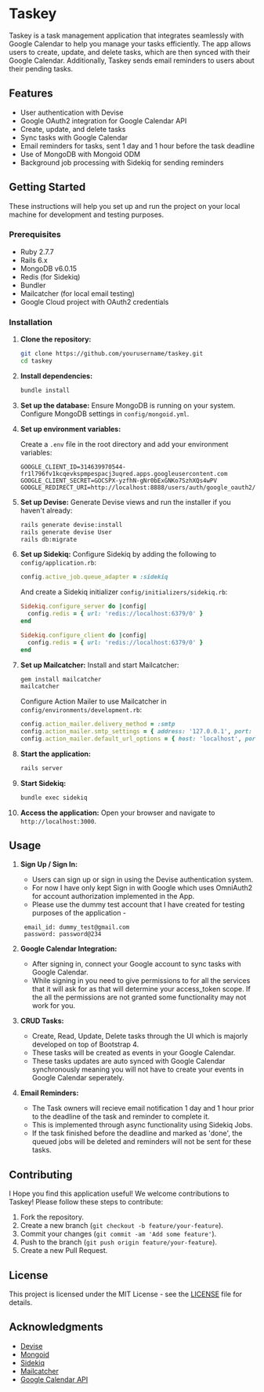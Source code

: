 # Taskey

Taskey is a task management application that integrates seamlessly with Google Calendar to help you manage your tasks efficiently. The app allows users to create, update, and delete tasks, which are then synced with their Google Calendar. Additionally, Taskey sends email reminders to users about their pending tasks.

## Features

- User authentication with Devise
- Google OAuth2 integration for Google Calendar API
- Create, update, and delete tasks
- Sync tasks with Google Calendar
- Email reminders for tasks, sent 1 day and 1 hour before the task deadline
- Use of MongoDB with Mongoid ODM
- Background job processing with Sidekiq for sending reminders

## Getting Started

These instructions will help you set up and run the project on your local machine for development and testing purposes.

### Prerequisites

- Ruby 2.7.7
- Rails 6.x
- MongoDB v6.0.15
- Redis (for Sidekiq)
- Bundler
- Mailcatcher (for local email testing)
- Google Cloud project with OAuth2 credentials

### Installation

1. **Clone the repository:**
    ```sh
    git clone https://github.com/yourusername/taskey.git
    cd taskey
    ```

2. **Install dependencies:**
    ```sh
    bundle install
    ```

3. **Set up the database:**
    Ensure MongoDB is running on your system. Configure MongoDB settings in `config/mongoid.yml`.

4. **Set up environment variables:**

    Create a `.env` file in the root directory and add your environment variables:
    ```
    GOOGLE_CLIENT_ID=314639970544-fr1l796fv1kcqevkspmpespacj3uqred.apps.googleusercontent.com
    GOOGLE_CLIENT_SECRET=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
    GOOGLE_REDIRECT_URI=http://localhost:8888/users/auth/google_oauth2/callback
    ```

5. **Set up Devise:**
    Generate Devise views and run the installer if you haven't already:
    ```sh
    rails generate devise:install
    rails generate devise User
    rails db:migrate
    ```

6. **Set up Sidekiq:**
    Configure Sidekiq by adding the following to `config/application.rb`:
    ```ruby
    config.active_job.queue_adapter = :sidekiq
    ```
    And create a Sidekiq initializer `config/initializers/sidekiq.rb`:
    ```ruby
    Sidekiq.configure_server do |config|
      config.redis = { url: 'redis://localhost:6379/0' }
    end

    Sidekiq.configure_client do |config|
      config.redis = { url: 'redis://localhost:6379/0' }
    end
    ```

7. **Set up Mailcatcher:**
    Install and start Mailcatcher:
    ```sh
    gem install mailcatcher
    mailcatcher
    ```
    Configure Action Mailer to use Mailcatcher in `config/environments/development.rb`:
    ```ruby
    config.action_mailer.delivery_method = :smtp
    config.action_mailer.smtp_settings = { address: '127.0.0.1', port: 1025 }
    config.action_mailer.default_url_options = { host: 'localhost', port: 3000 }
    ```

8. **Start the application:**
    ```sh
    rails server
    ```

9. **Start Sidekiq:**
    ```sh
    bundle exec sidekiq
    ```

10. **Access the application:**
    Open your browser and navigate to `http://localhost:3000`.

## Usage

1. **Sign Up / Sign In:**
    - Users can sign up or sign in using the Devise authentication system.
    - For now I have only kept Sign in with Google which uses OmniAuth2 for account authorization implemented in the App.
    - Please use the dummy test account that I have created for testing purposes of the application -
   ```
    email_id: dummy_test@gmail.com
    password: password@234
    ```

2. **Google Calendar Integration:**
    - After signing in, connect your Google account to sync tasks with Google Calendar.
    - While signing in you need to give permissions to for all the services that it will ask for as that will determine your access_token scope. If the all the permissions are not granted some functionality may not work for you.

3. **CRUD Tasks:**
    - Create, Read, Update, Delete tasks through the UI which is majorly developed on top of Bootstrap 4.
    - These tasks will be created as events in your Google Calendar.
    - These tasks updates are auto synced with Google Calendar synchronously meaning you will not have to create your events in Google Calendar seperately.

4. **Email Reminders:**
    - The Task owners will recieve email notification 1 day and 1 hour prior to the deadline of the task and reminder to complete it.
    - This is implemented through async functionality using Sidekiq Jobs.
    - If the task finished before the deadline and marked as 'done', the queued jobs will be deleted and reminders will not be sent for these tasks.

## Contributing

I Hope you find this application useful!
We welcome contributions to Taskey! Please follow these steps to contribute:

1. Fork the repository.
2. Create a new branch (`git checkout -b feature/your-feature`).
3. Commit your changes (`git commit -am 'Add some feature'`).
4. Push to the branch (`git push origin feature/your-feature`).
5. Create a new Pull Request.

## License

This project is licensed under the MIT License - see the [LICENSE](LICENSE) file for details.

## Acknowledgments

- [Devise](https://github.com/heartcombo/devise)
- [Mongoid](https://github.com/mongodb/mongoid)
- [Sidekiq](https://github.com/mperham/sidekiq)
- [Mailcatcher](https://mailcatcher.me/)
- [Google Calendar API](https://developers.google.com/calendar)

